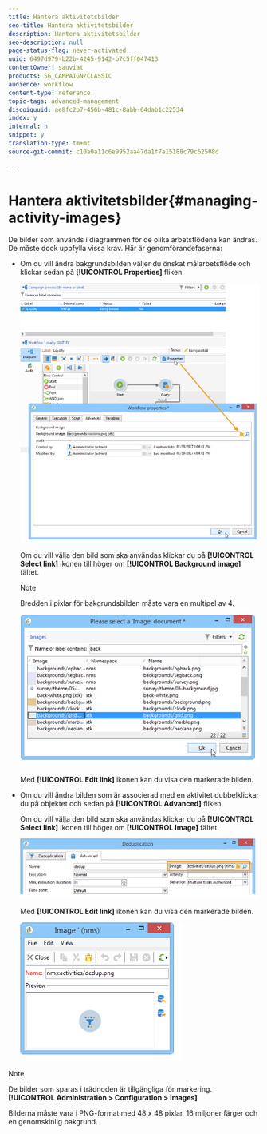 ```yaml
---
title: Hantera aktivitetsbilder
seo-title: Hantera aktivitetsbilder
description: Hantera aktivitetsbilder
seo-description: null
page-status-flag: never-activated
uuid: 6497d979-b22b-4245-9142-b7c5ff047413
contentOwner: sauviat
products: SG_CAMPAIGN/CLASSIC
audience: workflow
content-type: reference
topic-tags: advanced-management
discoiquuid: ae8fc2b7-456b-481c-8abb-64dab1c22534
index: y
internal: n
snippet: y
translation-type: tm+mt
source-git-commit: c10a0a11c6e9952aa47da1f7a15188c79c62508d

---
```



# Hantera aktivitetsbilder{#managing-activity-images}

De bilder som används i diagrammen för de olika arbetsflödena kan ändras. De måste dock uppfylla vissa krav. Här är genomförandefaserna:

* Om du vill ändra bakgrundsbilden väljer du önskat målarbetsflöde och klickar sedan på **[!UICONTROL Properties]** fliken.

   ![](assets/s_user_segmentation_properties_tab.png)

   Om du vill välja den bild som ska användas klickar du på **[!UICONTROL Select link]** ikonen till höger om **[!UICONTROL Background image]** fältet.

   >[!NOTE]
   >
   >Bredden i pixlar för bakgrundsbilden måste vara en multipel av 4.

   ![](assets/s_user_segmentation_background_select.png)

   Med **[!UICONTROL Edit link]** ikonen kan du visa den markerade bilden.

* Om du vill ändra bilden som är associerad med en aktivitet dubbelklickar du på objektet och sedan på **[!UICONTROL Advanced]** fliken.

   Om du vill välja den bild som ska användas klickar du på **[!UICONTROL Select link]** ikonen till höger om **[!UICONTROL Image]** fältet.

   ![](assets/s_user_segmentation_activity_image.png)

   Med **[!UICONTROL Edit link]** ikonen kan du visa den markerade bilden.

   ![](assets/s_user_segmentation_activity_image_select.png)

>[!NOTE]
>
>De bilder som sparas i trädnoden är tillgängliga för markering. **[!UICONTROL Administration > Configuration > Images]**
>  
>Bilderna måste vara i PNG-format med 48 x 48 pixlar, 16 miljoner färger och en genomskinlig bakgrund.

